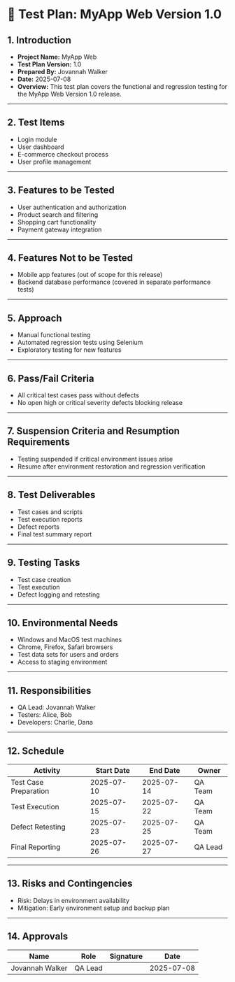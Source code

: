 # 📝 Test Plan: MyApp Web Version 1.0

## 1. Introduction  
- **Project Name:** MyApp Web  
- **Test Plan Version:** 1.0  
- **Prepared By:** Jovannah Walker  
- **Date:** 2025-07-08  
- **Overview:** This test plan covers the functional and regression testing for the MyApp Web Version 1.0 release.

---

## 2. Test Items  
- Login module  
- User dashboard  
- E-commerce checkout process  
- User profile management

---

## 3. Features to be Tested  
- User authentication and authorization  
- Product search and filtering  
- Shopping cart functionality  
- Payment gateway integration

---

## 4. Features Not to be Tested  
- Mobile app features (out of scope for this release)  
- Backend database performance (covered in separate performance tests)

---

## 5. Approach  
- Manual functional testing  
- Automated regression tests using Selenium  
- Exploratory testing for new features

---

## 6. Pass/Fail Criteria  
- All critical test cases pass without defects  
- No open high or critical severity defects blocking release

---

## 7. Suspension Criteria and Resumption Requirements  
- Testing suspended if critical environment issues arise  
- Resume after environment restoration and regression verification

---

## 8. Test Deliverables  
- Test cases and scripts  
- Test execution reports  
- Defect reports  
- Final test summary report

---

## 9. Testing Tasks  
- Test case creation  
- Test execution  
- Defect logging and retesting

---

## 10. Environmental Needs  
- Windows and MacOS test machines  
- Chrome, Firefox, Safari browsers  
- Test data sets for users and orders  
- Access to staging environment

---

## 11. Responsibilities  
- QA Lead: Jovannah Walker  
- Testers: Alice, Bob  
- Developers: Charlie, Dana

---

## 12. Schedule  
| Activity             | Start Date | End Date   | Owner          |  
|----------------------|------------|------------|----------------|  
| Test Case Preparation | 2025-07-10 | 2025-07-14 | QA Team        |  
| Test Execution       | 2025-07-15 | 2025-07-22 | QA Team        |  
| Defect Retesting     | 2025-07-23 | 2025-07-25 | QA Team        |  
| Final Reporting      | 2025-07-26 | 2025-07-27 | QA Lead        |

---

## 13. Risks and Contingencies  
- Risk: Delays in environment availability  
- Mitigation: Early environment setup and backup plan

---

## 14. Approvals  
| Name            | Role    | Signature | Date       |  
|-----------------|---------|-----------|------------|  
| Jovannah Walker  | QA Lead |           | 2025-07-08 |
